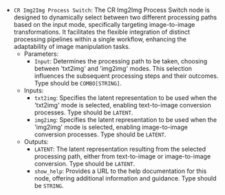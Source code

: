 - `CR Img2Img Process Switch`: The CR Img2Img Process Switch node is designed to dynamically select between two different processing paths based on the input mode, specifically targeting image-to-image transformations. It facilitates the flexible integration of distinct processing pipelines within a single workflow, enhancing the adaptability of image manipulation tasks.
    - Parameters:
        - `Input`: Determines the processing path to be taken, choosing between 'txt2img' and 'img2img' modes. This selection influences the subsequent processing steps and their outcomes. Type should be `COMBO[STRING]`.
    - Inputs:
        - `txt2img`: Specifies the latent representation to be used when the 'txt2img' mode is selected, enabling text-to-image conversion processes. Type should be `LATENT`.
        - `img2img`: Specifies the latent representation to be used when the 'img2img' mode is selected, enabling image-to-image conversion processes. Type should be `LATENT`.
    - Outputs:
        - `LATENT`: The latent representation resulting from the selected processing path, either from text-to-image or image-to-image conversion. Type should be `LATENT`.
        - `show_help`: Provides a URL to the help documentation for this node, offering additional information and guidance. Type should be `STRING`.
